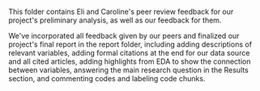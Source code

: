 This folder contains Eli and Caroline's peer review feedback for our project's preliminary analysis, as well as our feedback for them. 

We've incorporated all feedback given by our peers and finalized our project's final report in the report folder, including adding descriptions of relevant variables, adding formal citations at the end for our data source and all cited articles, adding highlights from EDA to show the connection between variables, answering the main research question in the Results section, and commenting codes and labeling code chunks. 
